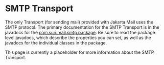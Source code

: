 SMTP Transport
==============

The only Transport (for sending mail) provided with Jakarta Mail uses the
SMTP protocol. The primary documentation for the SMTP Transport is in
the javadocs for the
[com.sun.mail.smtp package](docs/api/com.sun.mail/com/sun/mail/smtp/package-summary.html).
Be sure to read the package level javadocs, which describe the
properties you can set, as well as the javadocs for the individual
classes in the package.

This page is currently a placeholder for more information about the
SMTP Transport.
